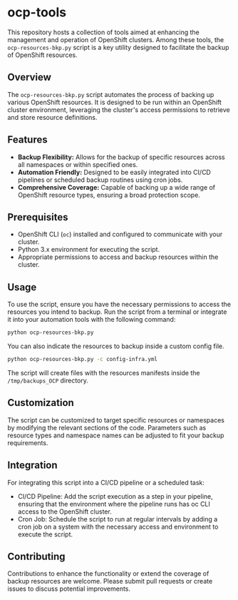 # ocp-tools

This repository hosts a collection of tools aimed at enhancing the management and operation of OpenShift clusters. Among these tools, the `ocp-resources-bkp.py` script is a key utility designed to facilitate the backup of OpenShift resources.

## Overview

The `ocp-resources-bkp.py` script automates the process of backing up various OpenShift resources. It is designed to be run within an OpenShift cluster environment, leveraging the cluster's access permissions to retrieve and store resource definitions.

## Features

- **Backup Flexibility:** Allows for the backup of specific resources across all namespaces or within specified ones.
- **Automation Friendly:** Designed to be easily integrated into CI/CD pipelines or scheduled backup routines using cron jobs.
- **Comprehensive Coverage:** Capable of backing up a wide range of OpenShift resource types, ensuring a broad protection scope.

## Prerequisites

- OpenShift CLI (`oc`) installed and configured to communicate with your cluster.
- Python 3.x environment for executing the script.
- Appropriate permissions to access and backup resources within the cluster.

## Usage

To use the script, ensure you have the necessary permissions to access the resources you intend to backup. Run the script from a terminal or integrate it into your automation tools with the following command:

```sh
python ocp-resources-bkp.py
```

You can also indicate the resources to backup inside a custom config file.

```sh
python ocp-resources-bkp.py -c config-infra.yml
```

The script will create files with the resources manifests inside the `/tmp/backups_OCP` directory.

## Customization

The script can be customized to target specific resources or namespaces by modifying the relevant sections of the code. Parameters such as resource types and namespace names can be adjusted to fit your backup requirements.

## Integration

For integrating this script into a CI/CD pipeline or a scheduled task:

- CI/CD Pipeline: Add the script execution as a step in your pipeline, ensuring that the environment where the pipeline runs has oc CLI access to the OpenShift cluster.
- Cron Job: Schedule the script to run at regular intervals by adding a cron job on a system with the necessary access and environment to execute the script.

## Contributing

Contributions to enhance the functionality or extend the coverage of backup resources are welcome. Please submit pull requests or create issues to discuss potential improvements.
